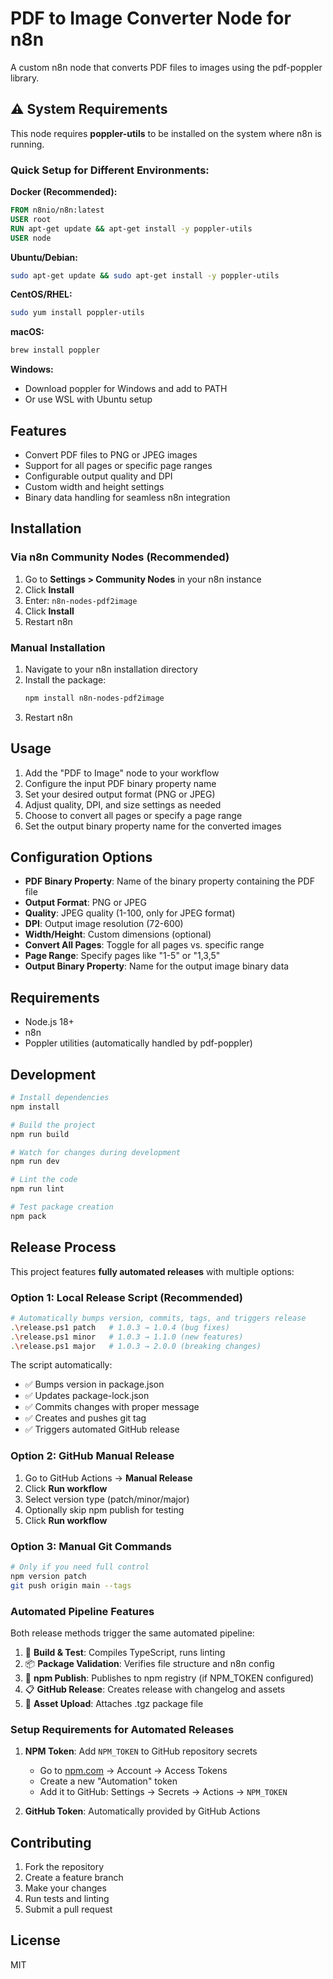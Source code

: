 # PDF to Image Converter Node for n8n

A custom n8n node that converts PDF files to images using the pdf-poppler library.

## ⚠️ System Requirements

This node requires **poppler-utils** to be installed on the system where n8n is running. 

### Quick Setup for Different Environments:

**Docker (Recommended):**
```dockerfile
FROM n8nio/n8n:latest
USER root
RUN apt-get update && apt-get install -y poppler-utils
USER node
```

**Ubuntu/Debian:**
```bash
sudo apt-get update && sudo apt-get install -y poppler-utils
```

**CentOS/RHEL:**
```bash
sudo yum install poppler-utils
```

**macOS:**
```bash
brew install poppler
```

**Windows:**
- Download poppler for Windows and add to PATH
- Or use WSL with Ubuntu setup

## Features

- Convert PDF files to PNG or JPEG images
- Support for all pages or specific page ranges
- Configurable output quality and DPI
- Custom width and height settings
- Binary data handling for seamless n8n integration

## Installation

### Via n8n Community Nodes (Recommended)

1. Go to **Settings > Community Nodes** in your n8n instance
2. Click **Install**
3. Enter: `n8n-nodes-pdf2image`
4. Click **Install**
5. Restart n8n

### Manual Installation

1. Navigate to your n8n installation directory
2. Install the package:
   ```bash
   npm install n8n-nodes-pdf2image
   ```
3. Restart n8n

## Usage

1. Add the "PDF to Image" node to your workflow
2. Configure the input PDF binary property name
3. Set your desired output format (PNG or JPEG)
4. Adjust quality, DPI, and size settings as needed
5. Choose to convert all pages or specify a page range
6. Set the output binary property name for the converted images

## Configuration Options

- **PDF Binary Property**: Name of the binary property containing the PDF file
- **Output Format**: PNG or JPEG
- **Quality**: JPEG quality (1-100, only for JPEG format)
- **DPI**: Output image resolution (72-600)
- **Width/Height**: Custom dimensions (optional)
- **Convert All Pages**: Toggle for all pages vs. specific range
- **Page Range**: Specify pages like "1-5" or "1,3,5"
- **Output Binary Property**: Name for the output image binary data

## Requirements

- Node.js 18+
- n8n
- Poppler utilities (automatically handled by pdf-poppler)

## Development

```bash
# Install dependencies
npm install

# Build the project
npm run build

# Watch for changes during development
npm run dev

# Lint the code
npm run lint

# Test package creation
npm pack
```

## Release Process

This project features **fully automated releases** with multiple options:

### Option 1: Local Release Script (Recommended)

```bash
# Automatically bumps version, commits, tags, and triggers release
.\release.ps1 patch   # 1.0.3 → 1.0.4 (bug fixes)
.\release.ps1 minor   # 1.0.3 → 1.1.0 (new features)  
.\release.ps1 major   # 1.0.3 → 2.0.0 (breaking changes)
```

The script automatically:
- ✅ Bumps version in package.json
- ✅ Updates package-lock.json
- ✅ Commits changes with proper message
- ✅ Creates and pushes git tag
- ✅ Triggers automated GitHub release

### Option 2: GitHub Manual Release

1. Go to GitHub Actions → **Manual Release**
2. Click **Run workflow**
3. Select version type (patch/minor/major)
4. Optionally skip npm publish for testing
5. Click **Run workflow**

### Option 3: Manual Git Commands

```bash
# Only if you need full control
npm version patch
git push origin main --tags
```

### Automated Pipeline Features

Both release methods trigger the same automated pipeline:

1. 🔧 **Build & Test**: Compiles TypeScript, runs linting
2. 📦 **Package Validation**: Verifies file structure and n8n config
3. 🚀 **npm Publish**: Publishes to npm registry (if NPM_TOKEN configured)
4. 📋 **GitHub Release**: Creates release with changelog and assets
5. 📎 **Asset Upload**: Attaches .tgz package file

### Setup Requirements for Automated Releases

1. **NPM Token**: Add `NPM_TOKEN` to GitHub repository secrets
   - Go to [npm.com](https://www.npmjs.com/) → Account → Access Tokens
   - Create a new "Automation" token
   - Add it to GitHub: Settings → Secrets → Actions → `NPM_TOKEN`

2. **GitHub Token**: Automatically provided by GitHub Actions

## Contributing

1. Fork the repository
2. Create a feature branch
3. Make your changes
4. Run tests and linting
5. Submit a pull request

## License

MIT
